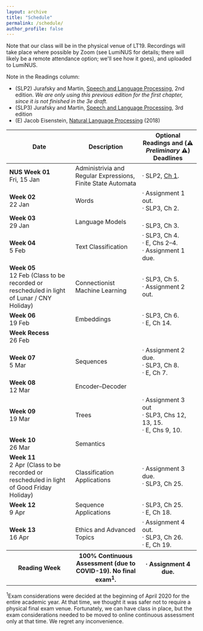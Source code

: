 ```yaml
---
layout: archive
title: "Schedule"
permalink: /schedule/
author_profile: false
---
```


Note that our class will be in the physical venue of LT19.  Recordings will take place where possible by Zoom (see LumiNUS for details; there will likely be a remote attendance option; we'll see how it goes), and uploaded to LumiNUS.

Note in the Readings column:
* (SLP2) Jurafsky and Martin, <A href="https://www.cs.colorado.edu/~martin/SLP/">Speech and Language Processing</a>, 2nd edition. _We are only using this previous edition for the first chapter, since it is not finished in the 3e draft._
* (SLP3) Jurafsky and Martin, <A href="https://web.stanford.edu/~jurafsky/slp3/">Speech and Language Processing</a>, 3rd edition
* (E) Jacob Eisenstein, <a href="https://github.com/jacobeisenstein/gt-nlp-class/blob/master/notes/eisenstein-nlp-notes.pdf">Natural Language Processing</a> (2018)

<table class="table table-striped">
<thead class="thead-inverse"><tr><th>Date</th><th>Description</th><th>Optional Readings and (⚠️ <i>Preliminary</i> ⚠️) Deadlines</th></tr></thead>
<tbody>
<tr>
  <td><b>NUS Week 01</b><br />Fri, 15 Jan
  </td>
  <td>Administrivia and Regular Expressions, Finite State Automata</td>
  <td>· SLP2, <A HREF="https://www.cs.colorado.edu/~martin/SLP/Updates/1.pdf">Ch 1</A>.
  </td>
</tr>
<tr>
  <td><b>Week 02</b><br />22 Jan
  </td>
  <td>
    Words
  </td>
  <td>· Assignment 1 out. 
    <BR/>· SLP3, Ch 2.
  </td>
</tr>
<tr>
  <td><b>Week 03</b><br />29 Jan
  </td>
  <td>
    Language Models
  </td>
  <td>
    <BR/>· SLP3, Ch 3.
  </td>
</tr>
<tr>
  <td><b>Week 04</b><br />5 Feb
  </td>
  <td>Text Classification
  </td> 
  <td>· SLP3, Ch 4.
    <BR/>· E, Chs 2–4.
    <BR/>· Assignment 1 due.
  </td>
</tr>
<tr>
  <td><b>Week 05</b><br />12 Feb (Class to be recorded or rescheduled in light of Lunar / CNY Holiday)
  </td>
  <td>Connectionist Machine Learning
  </td>
  <td>· SLP3, Ch 5.
    <BR/>· Assignment 2 out.
  </td>
</tr>
<tr>
  <td><b>Week 06</b><br />19 Feb
  </td>
  <td>Embeddings
  </td> 
  <td>· SLP3, Ch 6.
    <BR/>· E, Ch 14.
  </td>
</tr>
<tr>
  <td><b>Week Recess</b><br />26 Feb
  </td>
  <td>
  </td>
  <td>
  </td>
</tr>
<tr>
  <td><b>Week 07</b><br />5 Mar
  </td>
  <td>Sequences
  </td>
  <td>· Assignment 2 due.
    <br/>· SLP3, Ch 8.
    <br/>· E, Ch 7.
  </td>
</tr>
<tr>
  <td><b>Week 08</b><br />12 Mar
  </td>
  <td>Encoder–Decoder
  </td>
  <td>
  </td>
</tr>
<tr>
  <td><b>Week 09</b><br />19 Mar
  </td>
  <td>Trees
  </td>
    <td>· Assignment 3 out
      <br/>· SLP3, Chs 12, 13, 15.
    <br/>· E, Chs 9, 10.
  </td>
</tr>
<tr>
  <td><b>Week 10</b><br />26 Mar
  </td>
  <td>Semantics
  </td>
  <td>
  </td>
</tr>
<tr>
  <td><b>Week 11</b><br />2 Apr (Class to be recorded or rescheduled in light of Good Friday Holiday)
  </td>
  <td>Classification Applications
  </td>
  <td>· Assignment 3 due.
    <br/>· SLP3, Ch 25.
  </td>
</tr>
<tr>
  <td><b>Week 12</b><br />9 Apr
  </td>
  <td>Sequence Applications
  </td>
  <td>· SLP3, Ch 25.
    <br/>· E, Ch 18.
  </td>
</tr>
<tr>
  <td><b>Week 13</b><br />16 Apr
  </td>
  <td>Ethics and Advanced Topics
  </td>
  <td>· Assignment 4 out.
    <br/>· SLP3, Ch 26.
    <br/>· E, Ch 19.
  </td>
</tr>
<tr>
  <th><b>Reading Week</b>
  </th>
  <th>100% Continuous Assessment (due to COVID-19).  No final exam<sup>1</sup>.
  </th>
  <th>· Assignment 4 due.
  </th>
</tr>
</tbody></table>

<p><sup>1</sup>Exam considerations were decided at the beginning of April 2020 for the entire academic year.  At that time, we thought it was safer not to require a physical final exam venue.  Fortunately, we can have class in place, but the exam considerations needed to be moved to online continuous assessment only at that time.  We regret any inconvenience.

